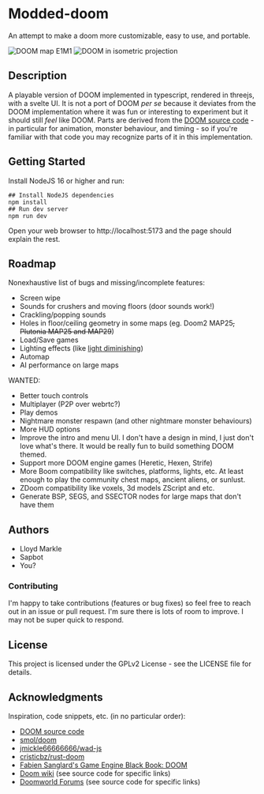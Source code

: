 # Modded-doom

An attempt to make a doom more customizable, easy to use, and portable.

![DOOM map E1M1](assets/screenshot1.jpg) ![DOOM in isometric projection](assets/screenshot2.jpg)

## Description

A playable version of DOOM implemented in typescript, rendered in threejs, with a svelte UI. It is not a port of DOOM _per se_ because it deviates from the DOOM implementation where it was fun or interesting to experiment but it should still _feel_ like DOOM. Parts are derived from the [DOOM source code](https://github.com/id-Software/DOOM) - in particular for animation, monster behaviour, and timing - so if you're familiar with that code you may recognize parts of it in this implementation.

## Getting Started

Install NodeJS 16 or higher and run:
```
## Install NodeJS dependencies
npm install
## Run dev server
npm run dev
```
Open your web browser to http://localhost:5173 and the page should explain the rest.

## Roadmap

Nonexhaustive list of bugs and missing/incomplete features:

* Screen wipe
* Sounds for crushers and moving floors (door sounds work!)
* Crackling/popping sounds
* Holes in floor/ceiling geometry in some maps (eg. Doom2 MAP25~~, Plutonia MAP25 and MAP29~~)
* Load/Save games
* Lighting effects (like [light diminishing](https://doomwiki.org/wiki/Light_diminishing))
* Automap
* AI performance on large maps

WANTED:

* Better touch controls
* Multiplayer (P2P over webrtc?)
* Play demos
* Nightmare monster respawn (and other nightmare monster behaviours)
* More HUD options
* Improve the intro and menu UI. I don't have a design in mind, I just don't love what's there. It would be really fun to build something DOOM themed.
* Support more DOOM engine games (Heretic, Hexen, Strife)
* More Boom compatibility like switches, platforms, lights, etc. At least enough to play the community chest maps, ancient aliens, or sunlust.
* ZDoom compatibility like voxels, 3d models ZScript and etc.
* Generate BSP, SEGS, and SSECTOR nodes for large maps that don't have them

## Authors

* Lloyd Markle
* Sapbot
* You?

### Contributing
I'm happy to take contributions (features or bug fixes) so feel free to reach out in an issue or pull request. I'm sure there is lots of room to improve. I may not be super quick to respond.

## License

This project is licensed under the GPLv2 License - see the LICENSE file for details.

## Acknowledgments

Inspiration, code snippets, etc. (in no particular order):

* [DOOM source code](https://github.com/id-Software/DOOM)
* [smol/doom](https://github.com/smol/doom)
* [jmickle66666666/wad-js](https://github.com/jmickle66666666/wad-js)
* [cristicbz/rust-doom](https://github.com/cristicbz/rust-doom)
* [Fabien Sanglard's Game Engine Black Book: DOOM](https://fabiensanglard.net/gebbdoom/)
* [Doom wiki](https://doomwiki.org/) (see source code for specific links)
* [Doomworld Forums](https://www.doomworld.com/forum/) (see source code for specific links)
